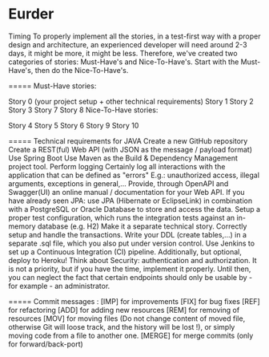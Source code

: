 # Eurder

Timing
To properly implement all the stories, in a test-first way with a proper design and architecture, an experienced developer will need around 2-3 days, it might be more, it might be less. Therefore, we've created two categories of stories: Must-Have's and Nice-To-Have's. Start with the Must-Have's, then do the Nice-To-Have's.

=====
Must-Have stories:

Story 0 (your project setup + other technical requirements)
Story 1
Story 2
Story 3
Story 7
Story 8
Nice-To-Have stories:

Story 4
Story 5
Story 6
Story 9
Story 10

=====
Technical requirements for JAVA
Create a new GitHub repository
Create a REST(ful) Web API (with JSON as the message / payload format)
Use Spring Boot
Use Maven as the Build & Dependency Management project tool.
Perform logging
Certainly log all interactions with the application that can be defined as "errors"
E.g.: unauthorized access, illegal arguments, exceptions in general,...
Provide, through OpenAPI and Swagger(UI) an online manual / documentation for your Web API.
If you have already seen JPA: use JPA (Hibernate or EclipseLink) in combination with a PostgreSQL or Oracle Database to store and access the data.
Setup a proper test configuration, which runs the integration tests against an in-memory database (e.g. H2)
Make it a separate technical story.
Correctly setup and handle the transactions.
Write your DDL (create tables,...) in a separate .sql file, which you also put under version control.
Use Jenkins to set up a Continuous Integration (CI) pipeline.
Additionally, but optional, deploy to Heroku!
Think about Security: authentication and authorization. It is not a priority, but if you have the time, implement it properly.
Until then, you can neglect the fact that certain endpoints should only be usable by - for example - an administrator.

=====
Commit messages :
[IMP] for improvements
[FIX] for bug fixes
[REF] for refactoring
[ADD] for adding new resources
[REM] for removing of resources
[MOV] for moving files (Do not change content of moved file, otherwise Git will loose track, and the history will be lost !), or simply moving code from a file to another one.
[MERGE] for merge commits (only for forward/back-port)